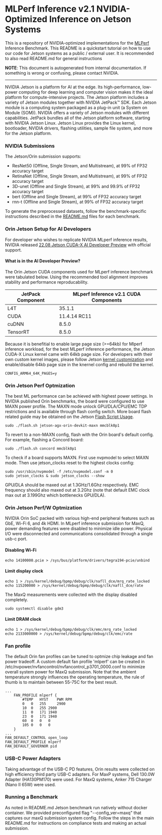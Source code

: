 # MLPerf Inference v2.1 NVIDIA-Optimized Inference on Jetson Systems
This is a repository of NVIDIA-optimized implementations for the [MLPerf](https://mlcommons.org/en/) Inference Benchmark.
This README is a quickstart tutorial on how to use our code for Jetson systems as a public / external user.
It is recommended to also read README.md for general instructions

**NOTE**: This document is autogenerated from internal documentation. If something is wrong or confusing, please contact NVIDIA.

---

NVIDIA Jetson is a platform for AI at the edge. Its high-performance, low-power computing for deep learning and computer vision makes it the ideal platform for compute-intensive projects. The Jetson platform includes a variety of Jetson modules together with NVIDIA JetPack™ SDK.
Each Jetson module is a computing system packaged as a plug-in unit (a System on Module (SOM)). NVIDIA offers a variety of Jetson modules with different capabilities.
JetPack bundles all of the Jetson platform software, starting with NVIDIA Jetson Linux. Jetson Linux provides the Linux kernel, bootloader, NVIDIA drivers, flashing utilities, sample file system, and more for the Jetson platform.

### NVIDIA Submissions

The Jetson/Orin submission supports:

- ResNet50 (Offline, Single Stream, and Multistream), at 99% of FP32 accuracy target
- RetinaNet (Offline, Single Stream, and Multistream), at 99% of FP32 accuracy target
- 3D-unet (Offline and Single Stream), at 99% and 99.9% of FP32 accuracy target
- bert (Offline and Single Stream), at 99% of FP32 accuracy target
- rnn-t (Offline and Single Stream), at 99% of FP32 accuracy target

To generate the preprocessed datasets, follow the benchmark-specific instructions described in the [README.md](http://README.md) files for each benchmark.

### Orin Jetson Setup for AI Developers

For developer who wishes to replicate NVIDIA MLperf inference results, NVIDIA released [22.08 Jetson CUDA-X AI Developer Preview](https://developer.nvidia.com/embedded/22.08-jetson-cuda-x-ai-developer-preview) with official support.

#### What is in the AI Developer Preview?

The Orin Jetson CUDA components used for MLperf inference benchmark were tabulated below. Using the recommended tool alignment improves stability and performance reproducability. 

| JetPack Component | MLperf Inference v2.1 CUDA Components |
|-------------------|---------------------------------------|
| L4T               | 35.1.1                                |
| CUDA              | 11.4.14 RC11                          |
| cuDNN             | 8.5.0                                 |
| TensorRT          | 8.5.0                                 |

Because it is benefitial to enable large page size (>=64kb) for Mlperf inference workload, for the best MLperf inference performance, the Jetson CUDA-X Linux kernel came with 64kb page size. For developers with their own custom kernel images, please follow Jetson [kernel customization](https://docs.nvidia.com/jetson/archives/r34.1/DeveloperGuide/text/SD/Kernel/KernelCustomization.html#building-the-kernel) and enable/disable 64kb page size in the knernel config and rebuild the kernel. 

```
CONFIG_ARM64_64K_PAGES=y
```

### Orin Jetson Perf Optmization

The best ML performance can be achieved with highest power settings. In NVIDIA published Orin benchmarks, the board were configured to use MAXN power profile. The MAXN mode unlock GPU/DLA/CPU/EMC TDP restrictions and is available through flash config switch. More board flash related guide may be obtained on the Jetson [Flash Script Usage](https://docs.nvidia.com/jetson/archives/l4t-archived/l4t-3271/index.html#page/Tegra%20Linux%20Driver%20Package%20Development%20Guide/flashing.html#wwpID0E0KO0HA).

```
sudo ./flash.sh jetson-agx-orin-devkit-maxn mmcblk0p1
```

To revert to a non-MAXN config, flash with the Orin board's default config. For example, flashing a Concord board:

```
sudo ./flash.sh concord mmcblk0p1
```

To check if a board supports MAXN. First use nvpmodel to select MAXN mode. Then use jetson_clocks reset to the highest clocks config:
```
sudo /usr/sbin/nvpmodel -f /etc/nvpmodel.conf -m 0
sudo jetson_clocks & sudo jetson_clocks --show
```
GPU/DLA should be maxed out at 1.3GHz/1.6Ghz respectively. EMC frequency should also maxed out at 3.2Ghz (note that default EMC clock max out at 3.199Ghz which bottlenecks GPU/DLA).
### Orin Jetson Perf/W Optmization

NVIDIA Orin SoC packed with various high-end peripheral features such as GbE, Wi-Fi 6, and 4k HDMI. In MLperf inference submission for MaxQ, power demanding features were disabled to minimize idle power. Physical I/O were disconnected and communications consolidated through a single usb-c port.

#### Disabling Wi-Fi
```
echo 14100000.pcie > /sys/bus/platform/drivers/tegra194-pcie/unbind
```
#### Limit display clock
```
echo 1 > /sys/kernel/debug/bpmp/debug/clk/nafll_dce/mrq_rate_locked
echo 115200000 > /sys/kernel/debug/bpmp/debug/clk/nafll_dce/rate
```

The MaxQ measurements were collected with the display disabled completely.

```
sudo systemctl disable gdm3

```

#### Limit DRAM clock
```
echo 1 > /sys/kernel/debug/bpmp/debug/clk/emc/mrq_rate_locked
echo 2133000000 > /sys/kernel/debug/bpmp/debug/clk/emc/rate
```

### Fan profile
The default Orin fan profiles can be tuned to optmize chip leakage and fan power tradeoff. A custom default fan profile 'mlperf' can be created in /etc/nvpower/nvfancontrol/nvfancontrol_p3701_0000.conf to minimize overall system power for MaxQ submission. Note that the ambient temperature strongly influences the operating temperature, the rule of thumb is to maintain between 55-75C for the best result.

```
...
	FAN_PROFILE mlperf {
		#TEMP 	HYST	PWM	RPM
		0	0 	255 	2900
		10	0 	255	2900
		11	0	171	1940
		23	0	171	1940
		60	0	0	0
		105	0	0	0
	}
...
FAN_DEFAULT_CONTROL open_loop
FAN_DEFAULT_PROFILE mlperf
FAN_DEFAULT_GOVERNOR pid
```

### USB-C Power Adapters
Taking advantage of the USB-C PD features, Orin results were collected on high efficiency third party USB-C adapters. For MaxP systems, Dell 130.0W Adapter (HA130PM170) were used. For MaxQ systems, Anker 715 Charger (Nano II 65W) were used. 


### Running a Benchmark

As noted in README.md Jetson benchmark run natively without docker container. We provided preconfigured flag "--config_ver=maxq" that captures our maxQ submission system config. Follow the steps in the main README.md for instructions on compliance tests and making an actual submission.

